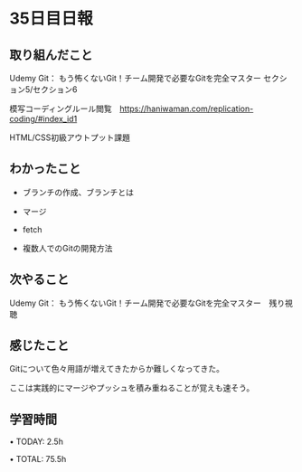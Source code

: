 # 35日目日報

## 取り組んだこと
Udemy Git： もう怖くないGit！チーム開発で必要なGitを完全マスター セクション5/セクション6

模写コーディングルール閲覧　https://haniwaman.com/replication-coding/#index_id1

HTML/CSS初級アウトプット課題

## わかったこと
- ブランチの作成、ブランチとは

- マージ

- fetch

- 複数人でのGitの開発方法

## 次やること
Udemy Git： もう怖くないGit！チーム開発で必要なGitを完全マスター　残り視聴

## 感じたこと
Gitについて色々用語が増えてきたからか難しくなってきた。

ここは実践的にマージやプッシュを積み重ねることが覚えも速そう。

## 学習時間
• TODAY: 2.5h

• TOTAL: 75.5h
